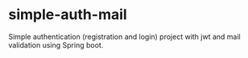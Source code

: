 # simple-auth-mail
Simple authentication (registration and login) project with jwt and mail validation using Spring boot.
